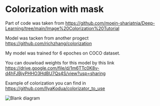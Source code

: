 # Colorization with mask

Part of code was taken from 
https://github.com/moein-shariatnia/Deep-Learning/tree/main/Image%20Colorization%20Tutorial 

Model was tacken from another progect 
https://github.com/richzhang/colorization 

My model was trained for 6 epoches on COCO dataset.

You can douwload weights for this model by this link 
https://drive.google.com/file/d/1m6TTc0K8v-d4hFJBjyPHHO3HdBU7Qs4S/view?usp=sharing 


Example of colorization you can find in 
https://github.com/IlyaKodua/colorizator_to_use 


![Blank diagram](https://user-images.githubusercontent.com/82718432/146434916-dbefd8d5-d83d-4f01-8a9a-f7df2f9803e1.jpeg)
